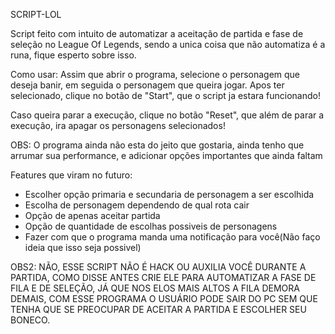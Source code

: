 SCRIPT-LOL

Script feito com intuito de automatizar a aceitação de partida e fase de seleção no League Of Legends, sendo a unica coisa que não automatiza é a runa, fique esperto sobre isso.

Como usar:
Assim que abrir o programa, selecione o personagem que deseja banir, em seguida o personagem que queira jogar. Apos ter selecionado, clique no botão de "Start",
que o script ja estara funcionando!

Caso queira parar a execução, clique no botão "Reset", que além de parar a execução, ira apagar os personagens selecionados!

OBS:
O programa ainda não esta do jeito que gostaria, ainda tenho que arrumar sua performance, e adicionar opções importantes que ainda faltam

Features que viram no futuro:

- Escolher opção primaria e secundaria de personagem a ser escolhida
- Escolha de personagem dependendo de qual rota cair
- Opção de apenas aceitar partida
- Opção de quantidade de escolhas possiveis de personagens
- Fazer com que o programa manda uma notificação para você(Não faço ideia que isso seja possivel)

OBS2:
NÃO, ESSE SCRIPT NÃO É HACK OU AUXILIA VOCÊ DURANTE A PARTIDA, COMO DISSE ANTES CRIE ELE PARA AUTOMATIZAR A FASE DE FILA E DE SELEÇÃO, JÁ QUE NOS ELOS MAIS ALTOS
A FILA DEMORA DEMAIS, COM ESSE PROGRAMA O USUÁRIO PODE SAIR DO PC SEM QUE TENHA QUE SE PREOCUPAR DE ACEITAR A PARTIDA E ESCOLHER SEU BONECO.
